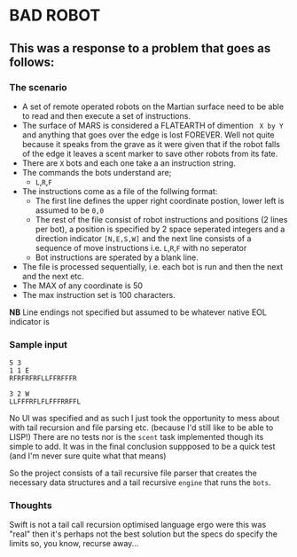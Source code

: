 # BAD ROBOT

## This was a response to a problem that goes as follows:

### The scenario 

* A set of remote operated robots on the Martian surface need to be able to read and then execute a set of instructions.
* The surface of MARS is considered a FLATEARTH of dimention ` X by Y` and anything that goes over the edge is lost FOREVER. 
Well not quite because it speaks from the grave as it were given that if the robot falls of the edge it leaves a scent marker to save other robots from its fate.
* There are `X` bots and each one take a an instruction string.
* The commands the bots understand are;
  * `L`,`R`,`F`
* The instructions come as a file of the follwing format:
  * The first line defines the upper right coordinate postion, lower left is assumed to be `0,0`
  * The rest of the file consist of robot instructions and positions (2 lines per bot), a position is specified by 2 space seperated integers and a direction indicator `[N,E,S,W]`
  and the next line consists of a sequence of move instructions i.e. `L`,`R`,`F` with no seperator
  * Bot instructions are sperated by a blank line.
* The file is processed sequentially, i.e. each bot is run and then the next and the next etc.
* The MAX of any coordinate is 50
* The max instruction set is 100 characters.

__NB__ Line endings not specified but assumed to be whatever native EOL indicator is

### Sample input

```
5 3
1 1 E
RFRFRFRFLLFFRFFFR

3 2 W
LLFFFRFLFLFFFRRFFL
```

No UI was specified and as such I just took the opportunity to mess about with tail recursion and file parsing etc. (because I'd still like to be able to LISP!) There are no tests nor is the `scent` task implemented though its simple to add.
It was in the final conclusion suppposed to be a quick test (and I'm never sure quite what that means)

So the project consists of a tail recursive file parser that creates the necessary data structures and a tail recursive `engine` that runs the `bots`.

### Thoughts

Swift is not a tail call recursion optimised language ergo were this was "real" then it's perhaps not the best solution but the specs do specify the limits so, you know, recurse away...
